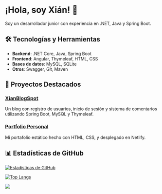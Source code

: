 # ¡Hola, soy Xián! 👋

Soy un desarrollador junior con experiencia en .NET, Java y Spring Boot.

## 🛠 Tecnologías y Herramientas
- **Backend**: .NET Core, Java, Spring Boot
- **Frontend**: Angular, Thymeleaf, HTML, CSS
- **Bases de datos**: MySQL, SQLite
- **Otros**: Swagger, Git, Maven

## 🚀 Proyectos Destacados
### [XianBlogSpot](https://github.com/xianDT01/XianBlogSpot)
Un blog con registro de usuarios, inicio de sesión y sistema de comentarios utilizando Spring Boot, MySQL y Thymeleaf.

### [Portfolio Personal](https://xianDT01.netlify.app)
Mi portafolio estático hecho con HTML, CSS, y desplegado en Netlify.

## 📊 Estadísticas de GitHub
[![Estadísticas de GitHub](https://github-readme-stats.vercel.app/api?username=xianDT01&show_icons=true&theme=radical)](https://github.com/anuraghazra/github-readme-stats)

[![Top Langs](https://github-readme-stats.vercel.app/api/top-langs/?username=xianDT01&layout=compact&theme=radical)](https://github.com/anuraghazra/github-readme-stats)

![](https://komarev.com/ghpvc/?username=xianDT01&color=blueviolet)


